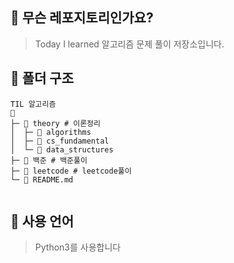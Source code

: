 ## 📐 무슨 레포지토리인가요?

> Today I learned 알고리즘 문제 풀이 저장소입니다.

## 📐 폴더 구조

```
TIL 알고리즘
📁
├─ 📁 theory # 이론정리
│  ├─ 📁 algorithms
│  ├─ 📁 cs_fundamental
│  └─ 📁 data_structures
├─ 📁 백준 # 백준풀이
├─ 📁 leetcode # leetcode풀이
└─ 📁 README.md 
 
```
## 📐 사용 언어

> Python3를 사용합니다
